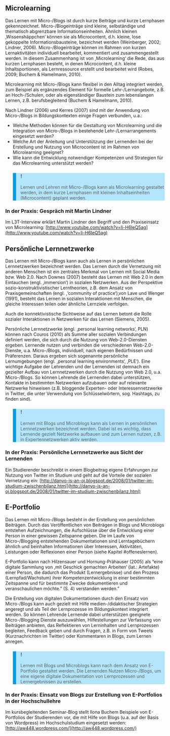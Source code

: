 <!-- filename: 03_Lernen_mit_Micro--Blogs.md -->
<!-- title: Lernen mit Micro-/Blogs -->

## Microlearning

Das Lernen mit Micro-/Blogs ist durch kurze Beiträge und kurze Lernphasen gekennzeichnet. Micro-/Blogeinträge sind kleine, selbständige und thematisch abgrenzbare Informationseinheiten. Ähnlich kleinen ‚Wissenshäppchen‘ können sie als Microcontent, d.h. kleine, lose gekoppelte Informationsbausteine, bezeichnet werden (Weinberger, 2002; Lindner, 2006). Micro-/Blogeinträge können im Rahmen von kurzen Lernaktivitäten individuell bearbeitet, kommentiert und zusammengestellt werden. In diesem Zusammenhang ist von ,Microlearning‘ die Rede, das aus kurzen Lernphasen besteht, in denen Microcontent, d.h. kleine Inhaltsportionen, als Lernressource erstellt und bearbeitet wird (Robes, 2009; Buchem & Hamelmann, 2010).

Microlearning mit Micro-/Blogs kann flexibel in den Alltag integriert werden, zum Beispiel als ergänzendes Element für formelle Lehr-/Lernangebote, z.B. an Hoch-/Schulen, oder als eigenständiger Baustein zum lebenslangen Lernen, z.B. berufsbegleitend (Buchem & Hamelmann, 2010).

Nach Lindner (2006) und Kerres (2007) sind mit der Anwendung von Micro-/Blogs in Bildungskontexten einige Fragen verbunden, u.a.:

- Welche Methoden können für die Gestaltung von Microlearning und die Integration von Micro-/Blogs in bestehende Lehr-/Lernarrangements eingesetzt werden?
- Welche Art der Anleitung und Unterstützung der Lernenden bei der Erstellung und Nutzung von Microcontent ist im Rahmen von Microlearning geeignet?
- Wie kann die Entwicklung notwendiger Kompetenzen und Strategien für das Microlearning unterstützt werden?

<blockquote style="background: #B3E5FC; border-left: 10px solid #039BE5">

### !

Lernen und Lehren mit Micro-/Blogs kann als Microlearning gestaltet werden, in dem kurze Lernphasen mit kleinen Inhaltseinheiten (Microcontent) geplant werden.

</blockquote>

### In der Praxis: Gespräch mit Martin Lindner

Im L3T-Interview erklärt Martin Lindner den Begriff und den Praxiseinsatz von Microlearning: [http://www.youtube.com/watch?v=Ii-H6IeQ5ag](http://www.youtube.com/watch?v=Ii-H6IeQ5ag)

</blockquote>

## Persönliche Lernnetzwerke

Das Lernen mit Micro-/Blogs kann auch als Lernen in persönlichen Lernnetzwerken bezeichnet werden. Das Lernen durch die Vernetzung mit anderen Menschen ist ein zentrales Merkmal von Lernen mit Social Media bzw. Web 2.0. Nach Downes (2007) besteht das Lernen mit Web 2.0 in dem Eintauchen (engl. ‚immersion‘) in sozialen Netzwerken. Aus der Perspektive sozio-konstruktivistischer Lerntheorien, z.B. dem Ansatz von Praxisgemeinschaften (engl. ,‘community of practice‘)‚von Lave und Wenger (1991), besteht das Lernen in sozialen Interaktionen mit Menschen, die gleiche Interessen teilen oder ähnliche Lernziele verfolgen.

Auch die konnektivistische Sichtweise auf das Lernen betont die Rolle sozialer Interaktionen in Netzwerken für das Lernen (Siemens, 2005).

Persönliche Lernnetzwerke (engl. ‚personal learning networks‘, PLN) können nach Couros (2010) als Summe aller sozialen Verbindungen definiert werden, die sich durch die Nutzung von Web-2.0-Diensten ergeben. Lernende nutzen und verbinden die verschiedenen Web-2.0-Dienste, u.a. Micro-/Blogs, individuell, nach eigenen Bedürfnissen und Präferenzen. Daraus ergeben sich sogenannte persönliche Lernumgebungen (engl. ,personal learning environments‘, ‚PLE‘). Eine wichtige Aufgabe der Lehrenden und der Lernenden ist demnach ein gezielter Aufbau von Lernnetzwerken durch die Nutzung von Web 2.0, u.a. Micro-/Blogs. So können Lehrende die Lernenden dabei unterstützen, Kontakte in bestimmten Netzwerken aufzubauen oder auf relevante Netzwerke hinweisen (z.B. bloggende Experten- oder Interessennetzwerke in Twitter, die unter Verwendung von Schlüsselwörtern, sog. Hashtags, zu finden sind).

<blockquote style="background: #B3E5FC; border-left: 10px solid #039BE5">

### !

Lernen mit Blogs und Microblogs kann als Lernen in persönlichen Lernnetzwerken bezeichnet werden. Dabei ist es wichtig, dass Lernende gezielt Netzwerke aufbauen und zum Lernen nutzen, z.B. in Expertennetzwerken aktiv werden.

</blockquote>

### In der Praxis: Persönliche Lernnetzwerke aus Sicht der Lernenden

Ein Studierender beschreibt in einem Blogbeitrag eigene Erfahrungen zur Nutzung von Twitter im Studium und geht auf die Vorteile der sozialen Vernetzung ein: [http://danyo-is-an-oj.blogspot.de/2008/01/twitter-im-studium-zwischenbilanz.html](http://danyo-is-an-oj.blogspot.de/2008/01/twitter-im-studium-zwischenbilanz.html)

</blockquote>

## E-Portfolio

Das Lernen mit Micro-/Blogs besteht in der Erstellung von persönlichen Beiträgen. Durch das Veröffentlichen von Beiträgen in Blogs und Microblogs entstehen Aufzeichnungen, die Aufschlüsse über die Entwicklung einer Person in einer gewissen Zeitspanne geben. Die im Laufe von Micro-/Blogging entstehenden Dokumentationen sind Lerntagebüchern ähnlich und beinhalten Informationen über Interessen, Aktivitäten, Leistungen oder Reflexionen einer Person (siehe Kapitel #offeneslernen).

E-Portfolio kann nach Hilzensauer und Hornung-Prähauser (2005) als “eine digitale Sammlung von ,mit Geschick gemachten Arbeiten‘ (lat.: Artefakte) einer Person, die dadurch das Produkt (Lernergebnisse) und den Prozess (Lernpfad/Wachstum) ihrer Kompetenzentwicklung in einer bestimmten Zeitspanne und für bestimmte Zwecke dokumentieren und veranschaulichen möchte.” (S. 4) verstanden werden.”

Die Erstellung von digitalen Dokumentationen durch den Einsatz von Micro-/Blogs kann auch gezielt mit Hilfe medien-/didaktischer Strategien angeregt und als Teil der Lernprozesse im Bildungskontext integriert werden. So können Lehrende Lernende dabei unterstützen geeignete Micro-/Blogging Dienste auszuwählen, Hilfestellungen zur Verfassung von Beiträgen anbieten, das Reflektieren von Lerninhalten und Lernprozessen begleiten, Feedback geben und durch Fragen, z.B. in Form von Tweets (Kurznachrichten im Twitter) oder Kommentaren in Blogs, zum Lernen anregen.

<blockquote style="background: #B3E5FC; border-left: 10px solid #039BE5">

### !

Lernen mit Blogs und Microblogs kann nach dem Ansatz von E-Portfolio gestaltet werden. Die Lernenden Nutzen Micro-/Blogs, um eine eigene digitale Dokumentation von Lernprozessen und Lernergebnissen zu erstellen.

</blockquote>

### In der Praxis: Einsatz von Blogs zur Erstellung von E-Portfolios in der Hochschullehre

Im kursbegleitenden Seminar-Blog stellt Ilona Buchem Beispiele von E-Portfolios der Studierenden vor, die mit Hilfe von Blogs (u.a. auf der Basis von Wordpress) im Hochschulstudium eingesetzt werden: [http://aw448.wordpress.com/](http://aw448.wordpress.com/)

</blockquote>
